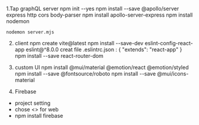 1.Tap graphQL server
    npm init --yes
    npm install --save @apollo/server express http cors body-parser
    npm install apollo-server-express
    npm install nodemon

    nodemon server.mjs

2. client
    npm create vite@latest
    npm install --save-dev eslint-config-react-app eslint@^8.0.0
    creat file .eslintrc.json :
        {
            "extends": "react-app"
        }
    npm install --save react-router-dom
3. custom UI
    npm install @mui/material @emotion/react @emotion/styled
    npm install --save @fontsource/roboto
    npm install --save @mui/icons-material

4. Firebase
- project setting
- chose <> for web
- npm install firebase